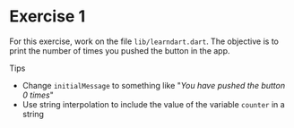 # Exercise 1

For this exercise, work on the file `lib/learndart.dart`.
The objective is to print the number of times you pushed the button in the app.

Tips

- Change `initialMessage` to something like "*You have pushed the button 0 times*"
- Use string interpolation to include the value of the variable `counter` in a string
